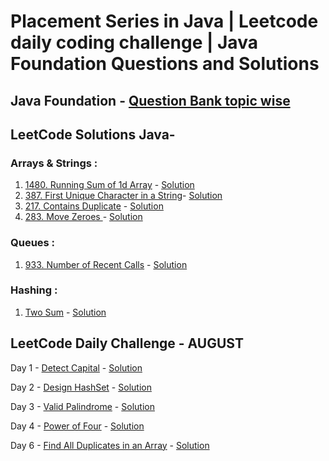 # Placement Series in Java | Leetcode daily coding challenge | Java Foundation Questions and Solutions

## Java Foundation - <a href = "https://github.com/harsht24/Placement-Series-in-Java/tree/master/Data%20Structures%20in%20Java/Foundation%20Java">Question Bank topic wise</a>

## LeetCode Solutions Java-
### Arrays & Strings : 
  1. <a href = 'https://leetcode.com/problems/running-sum-of-1d-array/'>1480. Running Sum of 1d Array</a> - <a href='https://github.com/harsht24/Placement-Series/blob/master/Leetcode/runningSumOfArray.java'>Solution<a>
  2. <a href = 'https://leetcode.com/problems/first-unique-character-in-a-string/'>387. First Unique Character in a String</a>- <a href='https://github.com/harsht24/Placement-Series/blob/master/Leetcode/FirstUniqueCharacterInString.java'>Solution</a>
  3. <a href='https://leetcode.com/problems/contains-duplicate/'>217. Contains Duplicate</a> - <a href='https://github.com/harsht24/Placement-Series-in-Java/blob/master/Leetcode/ContainsDuplicateInteger.java'>Solution</a>
  4. <a href='https://leetcode.com/problems/move-zeroes/'>283. Move Zeroes </a> - <a href='https://github.com/harsht24/Placement-Series-in-Java/blob/master/Leetcode/MoveZeroes.java'>Solution</a>
  
### Queues : 
  1. <a href='https://leetcode.com/problems/number-of-recent-calls/'>933. Number of Recent Calls</a> - <a href='https://github.com/harsht24/Placement-Series-in-Java/blob/master/Leetcode/numberOfRecentCalls.java'>Solution</a>
  
### Hashing : 
  1. <a href='https://leetcode.com/explore/interview/card/top-interview-questions-easy/92/array/546/'>Two Sum</a> - <a href='https://github.com/harsht24/Placement-Series-in-Java/blob/master/Leetcode/TwoSum.java'>Solution</a>
  
## LeetCode Daily Challenge - AUGUST
  Day 1 - <a href='https://leetcode.com/explore/challenge/card/august-leetcoding-challenge/549/week-1-august-1st-august-7th/3409/'>Detect Capital</a> - <a href='https://github.com/harsht24/Placement-Series-in-Java/blob/master/Leetcode/Daily%20Challenge%20August/DetectCapital.java'>Solution</a>
  
  Day 2 - <a href='https://leetcode.com/explore/challenge/card/august-leetcoding-challenge/549/week-1-august-1st-august-7th/3410/'>Design HashSet</a> - <a href='https://github.com/harsht24/Placement-Series-in-Java/blob/master/Leetcode/Daily%20Challenge%20August/DesignHashSet.java'>Solution</a>
  
  Day 3 - <a href='https://leetcode.com/explore/challenge/card/august-leetcoding-challenge/549/week-1-august-1st-august-7th/3411/'>Valid Palindrome</a> - <a href='https://github.com/harsht24/Placement-Series-in-Java/blob/master/Leetcode/Daily%20Challenge%20August/ValidPlaindrome.java'>Solution</a>
  
  Day 4 - <a href='https://leetcode.com/explore/challenge/card/august-leetcoding-challenge/549/week-1-august-1st-august-7th/3412/'>Power of Four</a> - <a href='https://github.com/harsht24/Placement-Series-in-Java/blob/master/Leetcode/Daily%20Challenge%20August/PowerOfFour.java'>Solution</a>
  
  Day 6 - <a href='https://leetcode.com/explore/challenge/card/august-leetcoding-challenge/549/week-1-august-1st-august-7th/3414/'>Find All Duplicates in an Array</a> - <a href='https://github.com/harsht24/Placement-Series-in-Java/blob/master/Leetcode/Daily%20Challenge%20August/FindAllDuplicatesInArray.java'>Solution</a>

